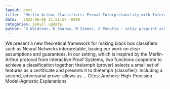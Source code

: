 ```yaml
---
layout: post
title:  "Merlin-Arthur Classifiers: Formal Interpretability with Interactive Black Boxes"
date:   2022-06-06 21:51:57 -0400
categories: jekyll update
author: "S Wäldchen, K Sharma, M Zimmer, S Pokutta - arXiv preprint arXiv:2206.00759, 2022"
---
```

We present a new theoretical framework for making black box classifiers such as Neural Networks interpretable, basing our work on clear assumptions and guarantees. In our setting, which is inspired by the Merlin-Arthur protocol from Interactive Proof Systems, two functions cooperate to achieve a classification together: the\emph {prover} selects a small set of features as a certificate and presents it to the\emph {classifier}. Including a second, adversarial prover allows us …
Cites: ‪Anchors: High-Precision Model-Agnostic Explanations‬  